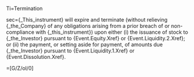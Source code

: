 Ti=Termination

sec={_This_instrument} will expire and terminate (without relieving {_the_Company} of any obligations arising from a prior breach of or non-compliance with {_this_instrument}) upon either (i) the issuance of stock to {_the_Investor} pursuant to {Event.Equity.Xref} or {Event.Liquidity.2.Xref}; or (ii) the payment, or setting aside for payment, of amounts due {_the_Investor} pursuant to {Event.Liquidity.1.Xref} or {Event.Dissolution.Xref}.

=[G/Z/ol/0]
